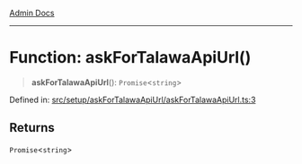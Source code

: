 [Admin Docs](/)

***

# Function: askForTalawaApiUrl()

> **askForTalawaApiUrl**(): `Promise`\<`string`\>

Defined in: [src/setup/askForTalawaApiUrl/askForTalawaApiUrl.ts:3](https://github.com/gautam-divyanshu/talawa-admin/blob/d5fea688542032271211cd43ee86c7db0866bcc0/src/setup/askForTalawaApiUrl/askForTalawaApiUrl.ts#L3)

## Returns

`Promise`\<`string`\>
